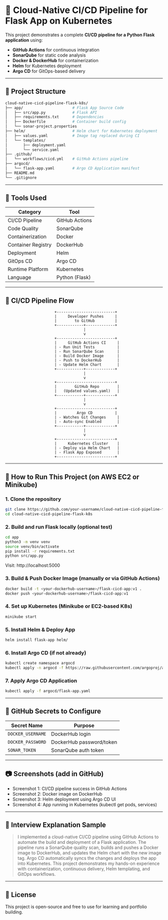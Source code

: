 # 📘 Cloud-Native CI/CD Pipeline for Flask App on Kubernetes

This project demonstrates a complete **CI/CD pipeline for a Python Flask application** using:
- **GitHub Actions** for continuous integration
- **SonarQube** for static code analysis
- **Docker & DockerHub** for containerization
- **Helm** for Kubernetes deployment
- **Argo CD** for GitOps-based delivery

---

## 🧱 Project Structure

```bash
cloud-native-cicd-pipeline-flask-k8s/
├── app/                      # Flask App Source Code
│   ├── src/app.py            # Flask API
│   ├── requirements.txt      # Dependencies
│   ├── Dockerfile            # Container build config
│   └── sonar-project.properties
├── helm/                     # Helm chart for Kubernetes deployment
│   ├── values.yaml           # Image tag replaced during CI
│   └── templates/
│       ├── deployment.yaml
│       └── service.yaml
├── .github/
│   └── workflows/cicd.yml    # GitHub Actions pipeline
├── argocd/
│   └── flask-app.yaml        # Argo CD Application manifest
├── README.md
└── .gitignore
```

---

## 🔧 Tools Used

| Category           | Tool            |
|--------------------|------------------|
| CI/CD Pipeline     | GitHub Actions   |
| Code Quality       | SonarQube        |
| Containerization   | Docker           |
| Container Registry | DockerHub        |
| Deployment         | Helm             |
| GitOps CD          | Argo CD          |
| Runtime Platform   | Kubernetes       |
| Language           | Python (Flask)   |

---

## 🔁 CI/CD Pipeline Flow

                          +--------------------------+
                          |     Developer Pushes     |
                          |        to GitHub         |
                          +------------+-------------+
                                       |
                                       v
                          +--------------------------+
                          |     GitHub Actions CI     |
                          | - Run Unit Tests          |
                          | - Run SonarQube Scan      |
                          | - Build Docker Image      |
                          | - Push to DockerHub       |
                          | - Update Helm Chart       |
                          +------------+-------------+
                                       |
                                       v
                          +--------------------------+
                          |        GitHub Repo        |
                          |   (Updated values.yaml)   |
                          +------------+-------------+
                                       |
                                       v
                          +--------------------------+
                          |         Argo CD          |
                          | - Watches Git Changes     |
                          | - Auto-sync Enabled       |
                          +------------+-------------+
                                       |
                                       v
                          +--------------------------+
                          |     Kubernetes Cluster    |
                          | - Deploy via Helm Chart   |
                          | - Flask App Exposed       |
                          +--------------------------+


---

## 🚀 How to Run This Project (on AWS EC2 or Minikube)

### 1. Clone the repository
```bash
git clone https://github.com/your-username/cloud-native-cicd-pipeline-flask-k8s.git
cd cloud-native-cicd-pipeline-flask-k8s
```

### 2. Build and run Flask locally (optional test)
```bash
cd app
python3 -m venv venv
source venv/bin/activate
pip install -r requirements.txt
python src/app.py
```
Visit: http://localhost:5000

### 3. Build & Push Docker Image (manually or via GitHub Actions)
```bash
docker build -t <your-dockerhub-username>/flask-cicd-app:v1 .
docker push <your-dockerhub-username>/flask-cicd-app:v1
```

### 4. Set up Kubernetes (Minikube or EC2-based K8s)
```bash
minikube start
```

### 5. Install Helm & Deploy App
```bash
helm install flask-app helm/
```

### 6. Install Argo CD (if not already)
```bash
kubectl create namespace argocd
kubectl apply -n argocd -f https://raw.githubusercontent.com/argoproj/argo-cd/stable/manifests/install.yaml
```

### 7. Apply Argo CD Application
```bash
kubectl apply -f argocd/flask-app.yaml
```

---

## 🔐 GitHub Secrets to Configure

| Secret Name       | Purpose                  |
|-------------------|--------------------------|
| `DOCKER_USERNAME` | DockerHub login          |
| `DOCKER_PASSWORD` | DockerHub password/token |
| `SONAR_TOKEN`     | SonarQube auth token     |

---

## 📷 Screenshots (add in GitHub)
- Screenshot 1: CI/CD pipeline success in GitHub Actions
- Screenshot 2: Docker image on DockerHub
- Screenshot 3: Helm deployment using Argo CD UI
- Screenshot 4: App running in Kubernetes (kubectl get pods, services)

---

## 🎤 Interview Explanation Sample

> I implemented a cloud-native CI/CD pipeline using GitHub Actions to automate the build and deployment of a Flask application. The pipeline runs a SonarQube quality scan, builds and pushes a Docker image to DockerHub, and updates the Helm chart with the new image tag. Argo CD automatically syncs the changes and deploys the app into Kubernetes. This project demonstrates my hands-on experience with containerization, continuous delivery, Helm templating, and GitOps workflows.

---

## 📌 License
This project is open-source and free to use for learning and portfolio building.
